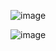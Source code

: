 ![image](https://github.com/JinWei0811/BlackJack_FrontEnd-master/assets/31277660/6b5e2a94-3db0-4d09-a3ba-22c07e53262f)

![image](https://github.com/JinWei0811/BlackJack_FrontEnd-master/assets/31277660/7ad1116b-2ce8-431a-b684-a1571a9fcfb6)
